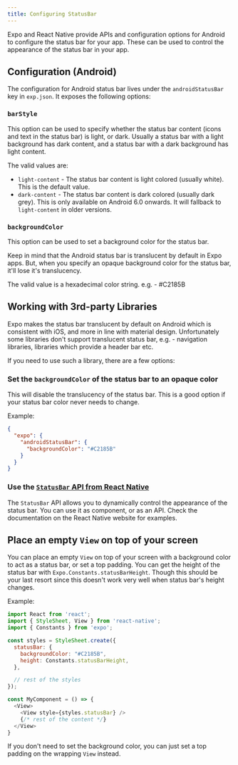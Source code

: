 ```yaml
---
title: Configuring StatusBar
---
```


Expo and React Native provide APIs and configuration options for Android to configure the status bar for your app. These can be used to control the appearance of the status bar in your app.

## Configuration (Android)

The configuration for Android status bar lives under the `androidStatusBar` key in `exp.json`. It exposes the following options:

### `barStyle`

This option can be used to specify whether the status bar content (icons and text in the status bar) is light, or dark. Usually a status bar with a light background has dark content, and a status bar with a dark background has light content.

The valid values are:

- `light-content` - The status bar content is light colored (usually white). This is the default value.
- `dark-content` - The status bar content is dark colored (usually dark grey). This is only available on Android 6.0 onwards. It will fallback to `light-content` in older versions.

### `backgroundColor`

This option can be used to set a background color for the status bar.

Keep in mind that the Android status bar is translucent by default in Expo apps. But, when you specify an opaque background color for the status bar, it'll lose it's translucency.

The valid value is a hexadecimal color string. e.g. - #C2185B

## Working with 3rd-party Libraries

Expo makes the status bar translucent by default on Android which is consistent with iOS, and more in line with material design. Unfortunately some libraries don't support translucent status bar, e.g. - navigation libraries, libraries which provide a header bar etc.

If you need to use such a library, there are a few options:

### Set the `backgroundColor` of the status bar to an opaque color

This will disable the translucency of the status bar. This is a good option if your status bar color never needs to change.

Example:

```json
{
  "expo": {
    "androidStatusBar": {
      "backgroundColor": "#C2185B"
    }
  }
}
```

### Use the [`StatusBar` API from React Native](https://facebook.github.io/react-native/docs/statusbar.html)

The `StatusBar` API allows you to dynamically control the appearance of the status bar. You can use it as component, or as an API. Check the documentation on the React Native website for examples.

## Place an empty `View` on top of your screen

You can place an empty `View` on top of your screen with a background color to act as a status bar, or set a top padding. You can get the height of the status bar with `Expo.Constants.statusBarHeight`. Though this should be your last resort since this doesn't work very well when status bar's height changes.

Example:

```js
import React from 'react';
import { StyleSheet, View } from 'react-native';
import { Constants } from 'expo';

const styles = StyleSheet.create({
  statusBar: {
    backgroundColor: "#C2185B",
    height: Constants.statusBarHeight,
  },

  // rest of the styles
});

const MyComponent = () => {
  <View>
    <View style={styles.statusBar} />
    {/* rest of the content */}
  </View>
}
```

If you don't need to set the background color, you can just set a top padding on the wrapping `View` instead.
